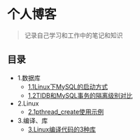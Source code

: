# 个人博客

>  记录自己学习和工作中的笔记和知识

## 目录

* 1.数据库
  * [1.1Linux下MySQL的启动方式](https://github.com/walterzhaoJR/blog/blob/master/201804/Linux%E4%B8%8BMySQL%E7%9A%84%E5%90%AF%E5%8A%A8%E6%96%B9%E5%BC%8F.md)
  * [1.2TIDB和MySQL事务的隔离级别对比](https://github.com/walterzhaoJR/blog/blob/master/201805/TIDB%E5%92%8CMySQL%E4%BA%8B%E5%8A%A1%E9%9A%94%E7%A6%BB%E7%BA%A7%E5%88%AB%E5%AF%B9%E6%AF%94_github.md)
* 2.Linux
  * [2.1pthread_create使用示例](https://github.com/walterzhaoJR/blog/blob/master/201804/pthread_create%E4%BD%BF%E7%94%A8%E4%BB%8B%E7%BB%8D.md)
* 3.编译、库
  * [3.Linux编译代码的3种库](https://github.com/walterzhaoJR/blog/blob/master/201806/Linux%E7%BC%96%E8%AF%91%E4%BB%A3%E7%A0%81%E7%9A%843%E4%B8%AD%E5%BA%93.md)
